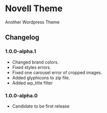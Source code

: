 Novell Theme
===========

Another Wordpress Theme

## Changelog

### 1.0.0-alpha.1

* Changed brand colors.
* Fixed styles errors.
* Fixed one carousel error of cropped images.
* Added glyphicons to zip file.
* Added wp_title filter

### 1.0.0-alpha.0

* Candidate to be first release

